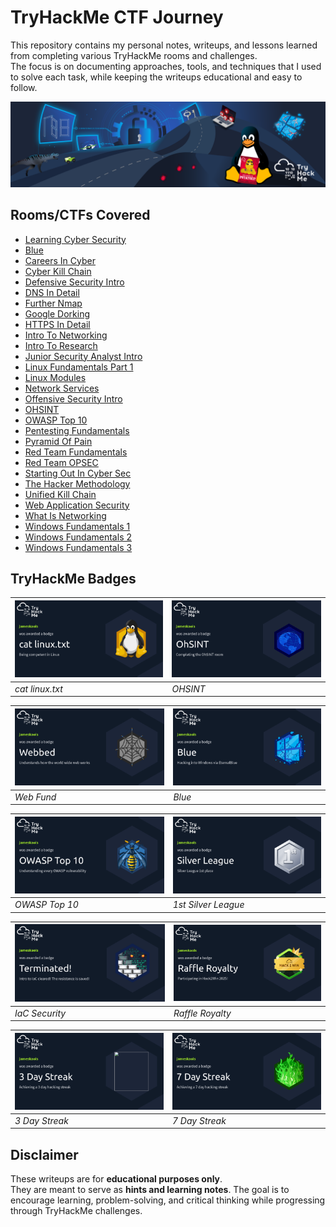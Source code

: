 # TryHackMe CTF Journey

This repository contains my personal notes, writeups, and lessons learned from completing various TryHackMe rooms and challenges.  
The focus is on documenting approaches, tools, and techniques that I used to solve each task, while keeping the writeups educational and easy to follow.

![TryHackMe](./tryhackme.png)

## Rooms/CTFs Covered

- [Learning Cyber Security](./beginner-path-intro.md)
- [Blue](./blue.md)
- [Careers In Cyber](./careers-in-cyber.md)
- [Cyber Kill Chain](./cyber-kill-chain.md)
- [Defensive Security Intro](./defensive-security-intro.md)
- [DNS In Detail](./dns-in-detail.md)
- [Further Nmap](./further-nmap.md)
- [Google Dorking](./google-dorking.md)
- [HTTPS In Detail](./http-in-detail.md)
- [Intro To Networking](./intro-to-networking.md)
- [Intro To Research](./intro-to-research.md)
- [Junior Security Analyst Intro](./junior-security-analyst-intro.md)
- [Linux Fundamentals Part 1](./linux-fundamentals-part-1.md)
- [Linux Modules](./linux-modules.md)
- [Network Services](./network-services.md)
- [Offensive Security Intro](./offensive-security-intro.md)
- [OHSINT](./ohsint.md)
- [OWASP Top 10](./owasp-top-10.md)
- [Pentesting Fundamentals](./pentesting-fundamentals.md)
- [Pyramid Of Pain](./pyramid-of-pain.md)
- [Red Team Fundamentals](./red-team-fundamentals.md)
- [Red Team OPSEC](./red-team-opsec.md)
- [Starting Out In Cyber Sec](./starting-out-in-cyber-sec.md.md)
- [The Hacker Methodology](./the-hacker-methodology.md)
- [Unified Kill Chain](./unified-kill-chain.md)
- [Web Application Security](./web-application-security.md)
- [What Is Networking](./whatisnetworking.md)
- [Windows Fundamentals 1](./windows-fundamentals-1.md)
- [Windows Fundamentals 2](./windows-fundamentals-2.md)
- [Windows Fundamentals 3](./windows-fundamentals-3.md)

## TryHackMe Badges

| [![cat linux.txt](./badges/cat_linux_txt.png)](https://tryhackme.com/jameskaois/badges/terminaled) | [![OHSINT](./badges/ohsint.png)](https://tryhackme.com/jameskaois/badges/ohsint) |
| -------------------------------------------------------------------------------------------------- | -------------------------------------------------------------------------------- |
| _cat linux.txt_                                                                                    | _OHSINT_                                                                         |

| [![Webbed](./badges/web-fund.png)](https://tryhackme.com/jameskaois/badges/web-fund) | [![Blue](./badges/blue.png)](https://tryhackme.com/jameskaois/badges/blue) |
| ------------------------------------------------------------------------------------ | -------------------------------------------------------------------------- |
| _Web Fund_                                                                           | _Blue_                                                                     |

| [![OWASP Top 10](./badges/owasp-10.png)](https://tryhackme.com/jameskaois/badges/owasp-10) | [![1st Silver League](./badges/silver-league.png)](https://tryhackme.com/jameskaois/badges/silver-league) |
| ------------------------------------------------------------------------------------------ | --------------------------------------------------------------------------------------------------------- |
| _OWASP Top 10_                                                                             | _1st Silver League_                                                                                       |

| [![IaC Security](./badges/iac-security.png)](https://tryhackme.com/jameskaois/badges/iac-security) | [![Raffle Royalty](./badges/raffle-royalty.png)](https://tryhackme.com/jameskaois/badges/raffle-royalty) |
| -------------------------------------------------------------------------------------------------- | -------------------------------------------------------------------------------------------------------- |
| _IaC Security_                                                                                     | _Raffle Royalty_                                                                                         |

| [![3 Day Streak](./badges/3-day-streak.png)](https://tryhackme.com/jameskaois/badges/3-day-streak) | [![7 Day Streak](./badges/7-day-streak.png)](https://tryhackme.com/jameskaois/badges/7-day-streak) |
| -------------------------------------------------------------------------------------------------- | -------------------------------------------------------------------------------------------------- |
| _3 Day Streak_                                                                                     | _7 Day Streak_                                                                                     |

## Disclaimer

These writeups are for **educational purposes only**.  
They are meant to serve as **hints and learning notes**. The goal is to encourage learning, problem-solving, and critical thinking while progressing through TryHackMe challenges.
